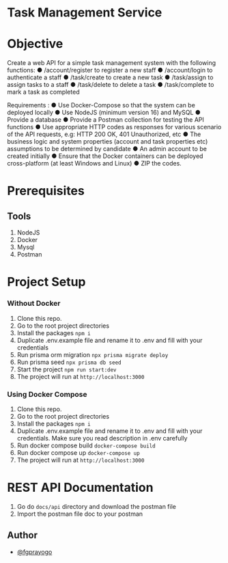 # Task Management Service

# Objective

Create a web API for a simple task management system with the following functions:
● /account/register to register a new staff
● /account/login to authenticate a staff
● /task/create to create a new task
● /task/assign to assign tasks to a staff
● /task/delete to delete a task
● /task/complete to mark a task as completed

Requirements :
● Use Docker-Compose so that the system can be deployed locally
● Use NodeJS (minimum version 16) and MySQL
● Provide a database
● Provide a Postman collection for testing the API functions
● Use appropriate HTTP codes as responses for various scenario of the API
requests, e.g: HTTP 200 OK, 401 Unauthorized, etc
● The business logic and system properties (account and task properties
etc) assumptions to be determined by candidate
● An admin account to be created initially
● Ensure that the Docker containers can be deployed cross-platform (at
least Windows and Linux)
● ZIP the codes.

# Prerequisites

## Tools

1. NodeJS
2. Docker
3. Mysql
4. Postman

# Project Setup

### Without Docker

1. Clone this repo.
2. Go to the root project directories
3. Install the packages
   `npm i`
4. Duplicate .env.example file and rename it to .env and fill with your credentials
5. Run prisma orm migration
   `npx prisma migrate deploy`
6. Run prisma seed
   `npx prisma db seed`
7. Start the project
   `npm run start:dev`
8. The project will run at
   `http://localhost:3000`

### Using Docker Compose

1. Clone this repo.
2. Go to the root project directories
3. Install the packages
   `npm i`
4. Duplicate .env.example file and rename it to .env and fill with your credentials. Make sure you read description in .env carefully
5. Run docker compose build
   `docker-compose build`
6. Run docker compose up
   `docker-compose up`
7. The project will run at
   `http://localhost:3000`

# REST API Documentation

1. Go do `docs/api` directory and download the postman file
2. Import the postman file doc to your postman

## Author

- [@fgprayogo](https://www.github.com/fgprayogo)
